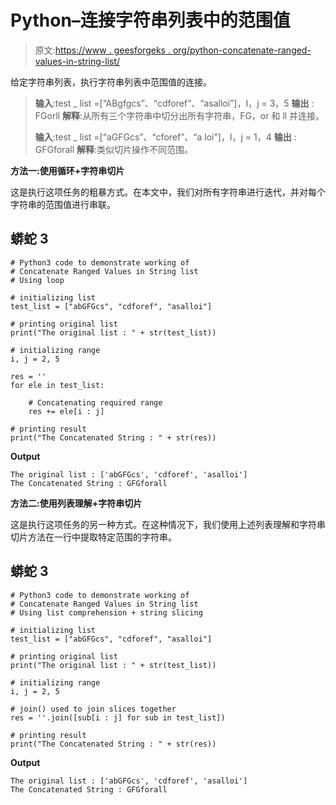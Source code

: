 # Python–连接字符串列表中的范围值

> 原文:[https://www . geesforgeks . org/python-concatenate-ranged-values-in-string-list/](https://www.geeksforgeeks.org/python-concatenate-ranged-values-in-string-list/)

给定字符串列表，执行字符串列表中范围值的连接。

> **输入**:test _ list =[“ABgfgcs”、“cdforef”、“asalloi”]，I，j = 3，5
> **输出** : FGorll
> **解释**:从所有三个字符串中切分出所有字符串，FG，or 和 ll 并连接。
> 
> **输入**:test _ list =[“aGFGcs”、“cforef”、“a loi”]，I，j = 1，4
> **输出** : GFGforall
> **解释**:类似切片操作不同范围。

**方法一:使用循环+字符串切片**

这是执行这项任务的粗暴方式。在本文中，我们对所有字符串进行迭代，并对每个字符串的范围值进行串联。

## 蟒蛇 3

```
# Python3 code to demonstrate working of 
# Concatenate Ranged Values in String list
# Using loop

# initializing list
test_list = ["abGFGcs", "cdforef", "asalloi"]

# printing original list
print("The original list : " + str(test_list))

# initializing range
i, j = 2, 5

res = ''
for ele in test_list:

    # Concatenating required range
    res += ele[i : j]

# printing result 
print("The Concatenated String : " + str(res))
```

**Output**

```
The original list : ['abGFGcs', 'cdforef', 'asalloi']
The Concatenated String : GFGforall

```

**方法二:使用列表理解+字符串切片**

这是执行这项任务的另一种方式。在这种情况下，我们使用上述列表理解和字符串切片方法在一行中提取特定范围的字符串。

## 蟒蛇 3

```
# Python3 code to demonstrate working of 
# Concatenate Ranged Values in String list
# Using list comprehension + string slicing

# initializing list
test_list = ["abGFGcs", "cdforef", "asalloi"]

# printing original list
print("The original list : " + str(test_list))

# initializing range
i, j = 2, 5

# join() used to join slices together
res = ''.join([sub[i : j] for sub in test_list])

# printing result 
print("The Concatenated String : " + str(res))
```

**Output**

```
The original list : ['abGFGcs', 'cdforef', 'asalloi']
The Concatenated String : GFGforall

```